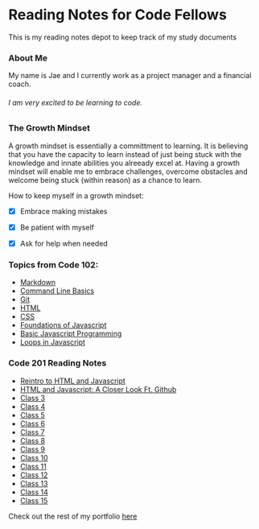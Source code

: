 # Reading Notes for Code Fellows

This is my reading notes depot to keep track of my study documents

### About Me

My name is Jae and I currently work as a project manager and a financial coach. 

###### I am very excited to be learning to code. 

### The Growth Mindset 

A growth mindset is essentially a committment to learning. It is believing that you have the capacity to learn instead of just being stuck with the knowledge and innate abilities you alreeady excel at. Having a growth mindset will enable me to embrace challenges, overcome obstacles and welcome being stuck (within reason) as a chance to learn.

How to keep myself in a growth mindset:
- [x] Embrace making mistakes
- [x] Be patient with myself
- [x] Ask for help when needed


### Topics from Code 102:
- [Markdown](markdown.md)
- [Command Line Basics](command-line-basics.md)
- [Git](git.md)
- [HTML](html.md)
- [CSS](css.md)
- [Foundations of Javascript](javascript1.md)
- [Basic Javascript Programming](javascript2.md)
- [Loops in Javascript](javascript3.md)

### Code 201 Reading Notes
- [Reintro to HTML and Javascript](class-01.md)
- [HTML and Javascript: A Closer Look Ft. Github](class-02.md)
- [Class 3](class-03.md)
- [Class 4](class-04.md)
- [Class 5](class-05.md)
- [Class 6](class-06.md)
- [Class 7](class-07.md)
- [Class 8](class-08.md)
- [Class 9](class-09.md)
- [Class 10](class-10.md)
- [Class 11](class-11.md)
- [Class 12](class-12.md)
- [Class 13](class-13.md)
- [Class 14](class-14.md)
- [Class 15](class-15.md)

Check out the rest of my portfolio [here](http://jaimierl.github.io)

